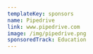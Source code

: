 ```yaml
---
templateKey: sponsors
name: Pipedrive
link: www.pipedrive.com
image: /img/pipedrive.png
sponsoredTrack: Education
---
```


